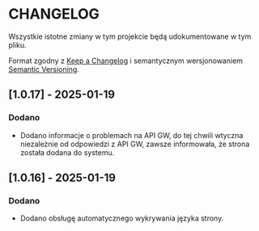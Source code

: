 # CHANGELOG

Wszystkie istotne zmiany w tym projekcie będą udokumentowane w tym pliku.

Format zgodny z [Keep a Changelog](https://keepachangelog.com/) i semantycznym wersjonowaniem [Semantic Versioning](https://semver.org/).

## [1.0.17] - 2025-01-19
### Dodano
- Dodano informacje o problemach na API GW, do tej chwili wtyczna niezależnie od odpowiedzi z API GW, 
  zawsze informowała, że strona została dodana do systemu.


## [1.0.16] - 2025-01-19
### Dodano
- Dodano obsługę automatycznego wykrywania języka strony.

